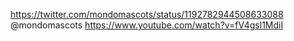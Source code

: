 https://twitter.com/mondomascots/status/1192782944508633088 @mondomascots https://www.youtube.com/watch?v=fV4gsl1MdiI